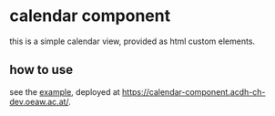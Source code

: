 # calendar component

this is a simple calendar view, provided as html custom elements.

## how to use

see the [example](./example/index.html), deployed at
<https://calendar-component.acdh-ch-dev.oeaw.ac.at/>.
